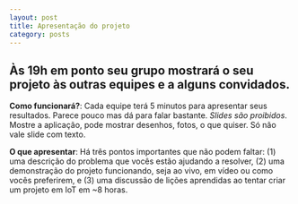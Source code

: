 ```yaml
---
layout: post
title: Apresentação do projeto
category: posts
---
```


Às 19h em ponto seu grupo mostrará o seu projeto às outras equipes e a alguns convidados.
---

**Como funcionará?**: Cada equipe terá 5 minutos para apresentar seus resultados. Parece pouco mas dá para falar bastante. *Slides são proibidos*. Mostre a aplicação, pode mostrar desenhos, fotos, o que quiser. Só não vale slide com texto.

**O que apresentar**: Há três pontos importantes que não podem faltar: (1) uma descrição do problema que vocês estão ajudando a resolver, (2) uma demonstração do projeto funcionando, seja ao vivo, em vídeo ou como vocês preferirem, e (3) uma discussão de lições aprendidas ao tentar criar um projeto em IoT em ~8 horas.
